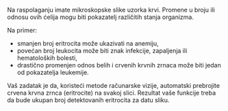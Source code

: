 Na raspolaganju imate mikroskopske slike uzorka krvi. 
Promene u broju ili odnosu ovih ćelija mogu biti pokazatelj različitih stanja organizma.

Na primer:
- smanjen broj eritrocita može ukazivati na anemiju,
- povećan broj leukocita može biti znak infekcije, zapaljenja ili hematoloških bolesti,
- drastično promenjen odnos belih i crvenih krvnih zrnaca može biti jedan od pokazatelja leukemije.


Vaš zadatak je da, koristeći metode računarske vizije, automatski prebrojite crvena krvna zrnca (eritrocite) na svakoj slici.
Rezultat vaše funkcije treba da bude ukupan broj detektovanih eritrocita za datu sliku.